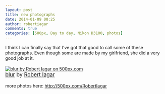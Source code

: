 ```yaml
---
layout: post
title: new photographs
date: 2014-01-09 00:25
author: robertiagar
comments: true
categories: [500px, Day to day, Nikon D3100, photos]
---
```

I think I can finally say that I've got that good to call some of these photographs. Even though some are made by my girlfriend, she did a very good job at it.<br /><br /><a href="http://500px.com/photo/57220964"><img alt="blur by Robert Iagar on 500px.com" border="0" src="http://ppcdn.500px.org/57220964/6853b4b2d920cd21643da75413e1545edf5154f9/4.jpg" /></a><br /><span style="font-size:120%;">  <a href="http://500px.com/photo/57220964">blur</a>  by   <a href="http://500px.com/RobertIagar">Robert Iagar</a></span><br /><br />more photos here: <a href="http://500px.com/RobertIagar">http://500px.com/RobertIagar</a>
